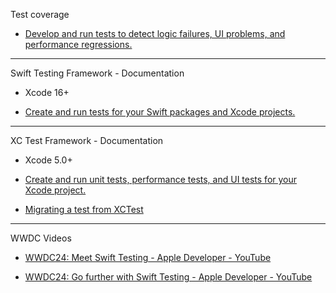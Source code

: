 Test coverage

* [Develop and run tests to detect logic failures, UI problems, and performance regressions.](https://developer.apple.com/documentation/Xcode/test-coverage)

- - - -

Swift Testing Framework - Documentation 

* Xcode 16+

* [Create and run tests for your Swift packages and Xcode projects.](https://developer.apple.com/documentation/testing)

- - - -

XC Test Framework - Documentation 

* Xcode 5.0+

* [Create and run unit tests, performance tests, and UI tests for your Xcode project.](https://developer.apple.com/documentation/xctest)

* [Migrating a test from XCTest](https://developer.apple.com/documentation/testing/migratingfromxctest)

- - - - 

WWDC Videos

* [WWDC24: Meet Swift Testing - Apple Developer - YouTube](https://youtu.be/WFnkNcvLnCI?si=yBjnMhboHuiIrJUF)

* [WWDC24: Go further with Swift Testing - Apple Developer - YouTube](https://youtu.be/bOvWGHi-BxI?si=SJcszCzwMZ5XciQR)
